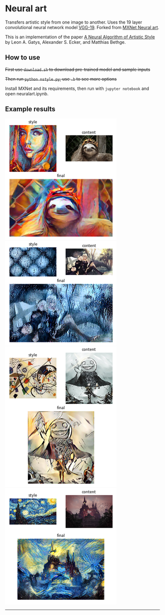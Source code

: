 # Neural art

Transfers artistic style from one image to another. Uses the 19 layer convolutional neural network model [VGG-19](https://arxiv.org/abs/1409.1556). Forked from [MXNet Neural art](https://github.com/apache/incubator-mxnet/tree/master/example/neural-style).

This is an implementation of the paper
[A Neural Algorithm of Artistic Style](http://arxiv.org/abs/1508.06576) by Leon
A. Gatys, Alexander S. Ecker, and Matthias Bethge.

## How to use

~~First use `download.sh` to download pre-trained model and sample inputs~~

~~Then run `python nstyle.py`, use `-h` to see more options~~

Install MXNet and its requirements, then run with `jupyter notebook` and open neuralart.ipynb.


## Example results

![Example](example.png)
![Example 2](example2.png)
![Example 3](example3.png)
![Example 4](example4.png)

___

&nbsp;
